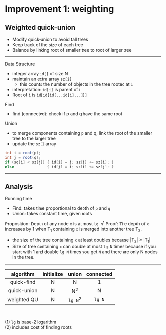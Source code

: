 # Improvement 1: weighting

## Weighted quick-union

- Modify quick-union to avoid tall trees
- Keep track of the size of each tree
- Balance by linking root of smaller tree to root of larger tree

---

Data Structure

- integer array `id[]` of size N
- maintain an extra array `sz[i]`
  - this counts the number of objects in the tree rooted at `i`
- interpretation: `id[i]` is parent of i
- Root of `i` is `id[id[id[...id[i]...]]]`

Find

- find (connected): check if p and q have the same root

Union

- to merge components containing p and q, link the root of the smaller tree to the larger tree
- update the `sz[]` array

```java
int i = root(p);
int j = root(q);
if (sq[i] < sz[j]) { id[i] = j; sz[j] += sz[i]; }
else               { id[j] = i; sz[i] += sz[j]; }
```

---

## Analysis

Running time

- Find: takes time proportional to depth of `p` and `q`
- Union: takes constant time, given roots

Proposition: Depth of any node `x` is at most `lg N`<sup>1</sup>
Proof: The depth of `x` increases by 1 when T<sub>1</sub> containing `x` is merged into another tree T<sub>2</sub>.
- the size of the tree containing `x` at least doubles because |T<sub>2</sub>| ≥ |T<sub>1</sub>|
- Size of tree containing `x` can double at most `lg N` times because if you start with 1 and double `lg N` times you get `N` and there are only N nodes in the tree.

---


|  algorithm  | initialize |       union        | connected |
| :---------: | :--------: | :----------------: | :-------: |
| quick-find  |     N      |         N          |     1     |
| quick-union |     N      |   N<sup>2</sup>    |     N     |
| weighted QU |     N      | `lg N`<sup>2</sup> |  `lg N`   |

<br>

(1) `lg` is base-2 logarithm
<br>
(2) includes cost of finding roots